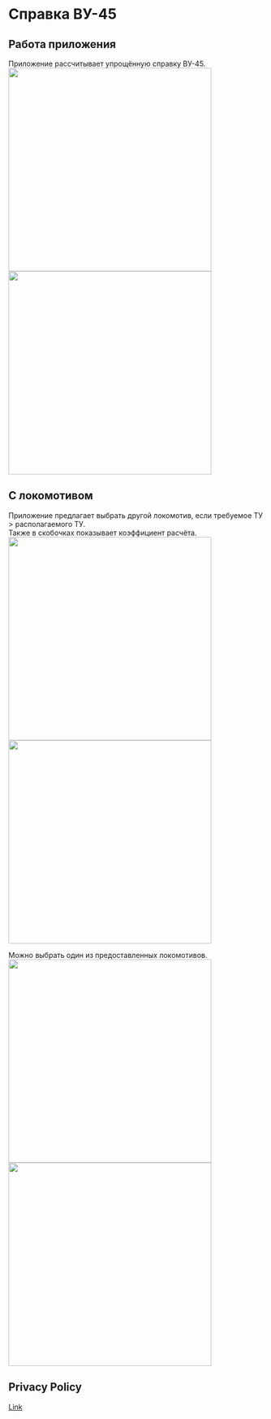 # Справка ВУ-45

## Работа приложения
Приложение рассчитывает упрощённую справку ВУ-45.  
<img src="https://raw.githubusercontent.com/naylrush/Reference/main/Screenshots/normal-1.png" width="400">
<img src="https://raw.githubusercontent.com/naylrush/Reference/main/Screenshots/normal-2.png" width="400">

## С локомотивом
Приложение предлагает выбрать другой локомотив, если требуемое ТУ > располагаемого ТУ.  
Также в скобочках показывает коэффициент расчёта.  
<img src="https://raw.githubusercontent.com/naylrush/Reference/main/Screenshots/locomotive-1.png" width="400">
<img src="https://raw.githubusercontent.com/naylrush/Reference/main/Screenshots/locomotive-2.png" width="400">

Можно выбрать один из предоставленных локомотивов.  
<img src="https://raw.githubusercontent.com/naylrush/Reference/main/Screenshots/locomotive-3.png" width="400">
<img src="https://raw.githubusercontent.com/naylrush/Reference/main/Screenshots/locomotive-4.png" width="400">

## Privacy Policy
[Link](https://www.privacypolicies.com/live/c5336e04-05b6-4878-8548-cb2bf3031f99)
